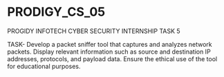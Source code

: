 # PRODIGY_CS_05
PROGIDY INFOTECH CYBER SECURITY INTERNSHIP TASK 5

TASK- Develop a packet sniffer tool that captures and analyzes network packets. Display relevant information such as source and destination IP addresses, protocols, and payload data. Ensure the ethical use of the tool for educational purposes.
